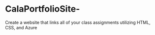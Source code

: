 # CalaPortfolioSite-
Create a website that links all of your class assignments utilizing HTML, CSS, and Azure
